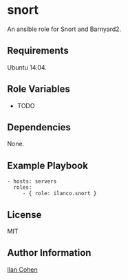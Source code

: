 snort
=====

An ansible role for Snort and Barnyard2.

Requirements
------------

Ubuntu 14.04.

Role Variables
--------------

* TODO

Dependencies
------------

None.

Example Playbook
----------------

    - hosts: servers
      roles:
         - { role: ilanco.snort }

License
-------

MIT

Author Information
------------------

[Ilan Cohen](https://github.com/ilanco)
